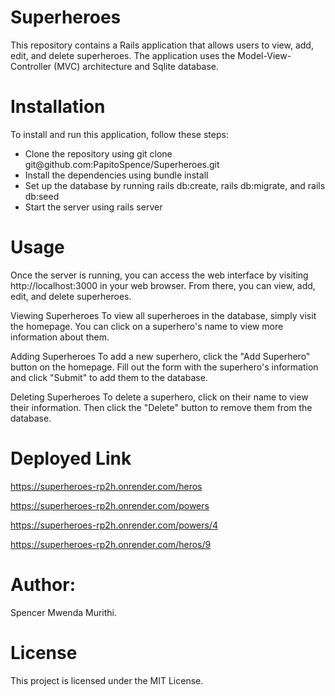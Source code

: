 # Superheroes
This repository contains a Rails application that allows users to view, add, edit, and delete superheroes. The application uses the Model-View-Controller (MVC) architecture and Sqlite database.

# Installation
To install and run this application, follow these steps:

<ul>
  <li>Clone the repository using git clone git@github.com:PapitoSpence/Superheroes.git</li>
  <li>Install the dependencies using bundle install</li>
  <li>Set up the database by running rails db:create, rails db:migrate, and rails db:seed</li>
  <li>Start the server using rails server</li>
  </ul>
  

# Usage
Once the server is running, you can access the web interface by visiting http://localhost:3000 in your web browser. From there, you can view, add, edit, and delete superheroes.

Viewing Superheroes
To view all superheroes in the database, simply visit the homepage. You can click on a superhero's name to view more information about them.

Adding Superheroes
To add a new superhero, click the "Add Superhero" button on the homepage. Fill out the form with the superhero's information and click "Submit" to add them to the database.

Deleting Superheroes
To delete a superhero, click on their name to view their information. Then click the "Delete" button to remove them from the database.

# Deployed Link
https://superheroes-rp2h.onrender.com/heros

https://superheroes-rp2h.onrender.com/powers

https://superheroes-rp2h.onrender.com/powers/4

https://superheroes-rp2h.onrender.com/heros/9


# Author:
Spencer Mwenda Murithi.


# License
This project is licensed under the MIT License. 

